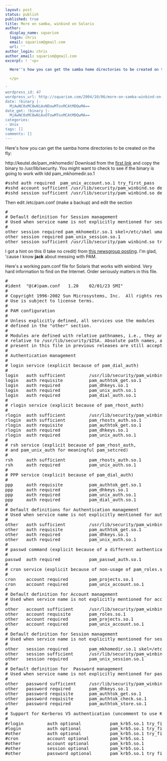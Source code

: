 ```yaml
---
layout: post
status: publish
published: true
title: More on samba, winbind on Solaris
author:
  display_name: squarism
  login: chris
  email: squarism@gmail.com
  url: ''
author_login: chris
author_email: squarism@gmail.com
excerpt: ! '<p>

  Here''s how you can get the samba home directories to be created on the fly:

  </p>

'
wordpress_id: 47
wordpress_url: http://squarism.com/2004/10/06/more-on-samba-winbind-on-solaris/
date: !binary |-
  MjAwNC0xMC0wNiAxNDowMToxMCAtMDQwMA==
date_gmt: !binary |-
  MjAwNC0xMC0wNiAxOTowMToxMCAtMDQwMA==
categories:
- Unix
tags: []
comments: []
---
```

<p>
Here's how you can get the samba home directories to be created on the fly:
</p>
<a id="more"></a><a id="more-47"></a></p>
<p>
http://keutel.de/pam_mkhomedir/
Download from the <a href="http://keutel.de/pam_mkhomedir/pam_mkhomedir.solaris.tar.gz">first link</a> and copy the binary to /usr/lib/security. You might want to check to see if the binary is going to work with ldd pam_mkhomedir.so.1
</p></p>
<pre>
#sshd auth required  pam_unix_account.so.1 try_first_pass
#sshd account sufficient /usr/lib/security/pam_winbind.so debug
#sshd session sufficient /usr/lib/security/pam_winbind.so debug
</pre></p>
<p>
Then edit /etc/pam.conf (make a backup) and edit the section
</p></p>
<pre>
#
# Default definition for Session management
# Used when service name is not explicitly mentioned for session management
#
other session required pam_mkhomedir.so.1 skel=/etc/skel umask=0022
other session required pam_unix_session.so.1
other session sufficient /usr/lib/security/pam_winbind.so try_first_pass debug
</pre></p>
<p>
I got a hint on this (I take no credit) from <a href="http://groups.google.com/groups?hl=en&#38;lr=&#38;selm=1lyeh-KT-1%40gated-at.bofh.it&#38;rnum=4">this newsgroup posting</a>. I'm glad, 'cause I know <strong>jack</strong> about messing with PAM.
</p>
<p>
Here's a working pam.conf file for Solaris that works with winbind. Very hard information to find on the Internet. Order seriously matters in this file.
</p></p>
<pre>
#
#ident  "@(#)pam.conf   1.20    02/01/23 SMI"
#
# Copyright 1996-2002 Sun Microsystems, Inc.  All rights reserved.
# Use is subject to license terms.
#
# PAM configuration
#
# Unless explicitly defined, all services use the modules
# defined in the "other" section.
#
# Modules are defined with relative pathnames, i.e., they are
# relative to /usr/lib/security/$ISA. Absolute path names, as
# present in this file in previous releases are still acceptable.
#
# Authentication management
#
# login service (explicit because of pam_dial_auth)
#
login   auth sufficient         /usr/lib/security/pam_winbind.so debug
login   auth requisite          pam_authtok_get.so.1
login   auth required           pam_dhkeys.so.1
login   auth required           pam_unix_auth.so.1
login   auth required           pam_dial_auth.so.1
#
# rlogin service (explicit because of pam_rhost_auth)
#
rlogin  auth sufficient         /usr/lib/security/pam_winbind.so debug
rlogin  auth sufficient         pam_rhosts_auth.so.1
rlogin  auth requisite          pam_authtok_get.so.1
rlogin  auth required           pam_dhkeys.so.1
rlogin  auth required           pam_unix_auth.so.1
#
# rsh service (explicit because of pam_rhost_auth,
# and pam_unix_auth for meaningful pam_setcred)
#
rsh     auth sufficient         pam_rhosts_auth.so.1
rsh     auth required           pam_unix_auth.so.1
#
# PPP service (explicit because of pam_dial_auth)
#
ppp     auth requisite          pam_authtok_get.so.1
ppp     auth required           pam_dhkeys.so.1
ppp     auth required           pam_unix_auth.so.1
ppp     auth required           pam_dial_auth.so.1
#
# Default definitions for Authentication management
# Used when service name is not explicitly mentioned for authenctication
#
other   auth sufficient         /usr/lib/security/pam_winbind.so debug
other   auth requisite          pam_authtok_get.so.1
other   auth required           pam_dhkeys.so.1
other   auth required           pam_unix_auth.so.1
#
# passwd command (explicit because of a different authentication module)
#
passwd  auth required           pam_passwd_auth.so.1
#
# cron service (explicit because of non-usage of pam_roles.so.1)
#
cron    account required        pam_projects.so.1
cron    account required        pam_unix_account.so.1
#
# Default definition for Account management
# Used when service name is not explicitly mentioned for account management
#
other   account sufficient      /usr/lib/security/pam_winbind.so debug
other   account requisite       pam_roles.so.1
other   account required        pam_projects.so.1
other   account required        pam_unix_account.so.1
#
# Default definition for Session management
# Used when service name is not explicitly mentioned for session management
#
other   session required        pam_mkhomedir.so.1 skel=/etc/skel umask=0077
other   session sufficient      /usr/lib/security/pam_winbind.so debug
other   session required        pam_unix_session.so.1
#
# Default definition for  Password management
# Used when service name is not explicitly mentioned for password management
#
other   password sufficient     /usr/lib/security/pam_winbind.so debug
other   password required       pam_dhkeys.so.1
other   password requisite      pam_authtok_get.so.1
other   password requisite      pam_authtok_check.so.1
other   password required       pam_authtok_store.so.1
#
# Support for Kerberos V5 authentication (uncomment to use Kerberos)
#
#rlogin         auth optional           pam_krb5.so.1 try_first_pass
#login          auth optional           pam_krb5.so.1 try_first_pass
#other          auth optional           pam_krb5.so.1 try_first_pass
#cron           account optional        pam_krb5.so.1
#other          account optional        pam_krb5.so.1
#other          session optional        pam_krb5.so.1
#other          password optional       pam_krb5.so.1 try_first_pass
</pre></p>
